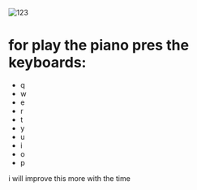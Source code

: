   ![123](https://github.com/Saitamah07/Simple-Piano/assets/111819955/2bb3bc5b-d801-41b1-a5ed-0ca06287e1a8)


  <h1>for play the piano pres the keyboards:</h1>
  <ul>
  <li>q</li>  
  <li>w</li>  
  <li>e</li>  
  <li>r</li>  
  <li>t</li>  
  <li>y</li>  
  <li>u</li>  
  <li>i</li>
  <li>o</li>  
  <li>p</li>  
  </ul>

<p>i will improve this more with the time</p>

   

